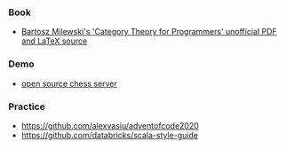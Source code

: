 ### Book

- [Bartosz Milewski's 'Category Theory for Programmers' unofficial PDF and LaTeX source](https://github.com/hmemcpy/milewski-ctfp-pdf)

### Demo

- [open source chess server](https://github.com/ornicar/lila)

### Practice

- https://github.com/alexvasiu/adventofcode2020
- https://github.com/databricks/scala-style-guide